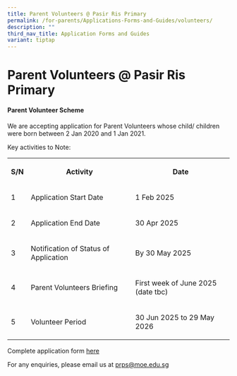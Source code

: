 ```yaml
---
title: Parent Volunteers @ Pasir Ris Primary
permalink: /for-parents/Applications-Forms-and-Guides/volunteers/
description: ""
third_nav_title: Application Forms and Guides
variant: tiptap
---
```

<h1><strong>Parent Volunteers @ Pasir Ris Primary</strong></h1>
<h4><strong>Parent Volunteer Scheme</strong></h4>
<p>We are accepting application for Parent Volunteers whose child/ children
were born between 2 Jan 2020 and 1 Jan 2021.</p>
<p>Key activities to Note:</p>
<table style="minWidth: 75px">
<colgroup>
<col>
<col>
<col>
</colgroup>
<tbody>
<tr>
<th rowspan="1" colspan="1">
<p>S/N</p>
</th>
<th rowspan="1" colspan="1">
<p>Activity</p>
</th>
<th rowspan="1" colspan="1">
<p>Date</p>
</th>
</tr>
<tr>
<td rowspan="1" colspan="1">
<p>1</p>
</td>
<td rowspan="1" colspan="1">
<p>Application Start Date</p>
</td>
<td rowspan="1" colspan="1">
<p>1 Feb 2025</p>
</td>
</tr>
<tr>
<td rowspan="1" colspan="1">
<p>2</p>
</td>
<td rowspan="1" colspan="1">
<p>Application End Date</p>
</td>
<td rowspan="1" colspan="1">
<p>30 Apr 2025</p>
</td>
</tr>
<tr>
<td rowspan="1" colspan="1">
<p>3</p>
</td>
<td rowspan="1" colspan="1">
<p>Notification of Status of Application</p>
</td>
<td rowspan="1" colspan="1">
<p>By 30 May 2025</p>
</td>
</tr>
<tr>
<td rowspan="1" colspan="1">
<p>4</p>
</td>
<td rowspan="1" colspan="1">
<p>Parent Volunteers Briefing</p>
</td>
<td rowspan="1" colspan="1">
<p>First week of June 2025 (date tbc)</p>
</td>
</tr>
<tr>
<td rowspan="1" colspan="1">
<p>5</p>
</td>
<td rowspan="1" colspan="1">
<p>Volunteer Period</p>
</td>
<td rowspan="1" colspan="1">
<p>30 Jun 2025 to 29 May 2026</p>
</td>
</tr>
</tbody>
</table>
<p>Complete application form <a href="https://form.gov.sg/665976f12a8af072bc7f5c0f" rel="noopener nofollow" target="_blank">here</a>
</p>
<p>For any enquiries, please email us at <a href="prps@moe.edu.sg" rel="noopener nofollow" target="_blank">prps@moe.edu.sg</a>
</p>